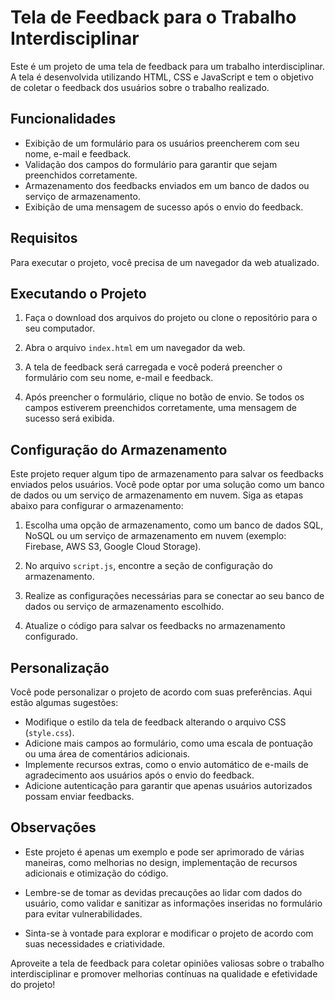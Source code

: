 # Tela de Feedback para o Trabalho Interdisciplinar

Este é um projeto de uma tela de feedback para um trabalho interdisciplinar. A tela é desenvolvida utilizando HTML, CSS e JavaScript e tem o objetivo de coletar o feedback dos usuários sobre o trabalho realizado.

## Funcionalidades

- Exibição de um formulário para os usuários preencherem com seu nome, e-mail e feedback.
- Validação dos campos do formulário para garantir que sejam preenchidos corretamente.
- Armazenamento dos feedbacks enviados em um banco de dados ou serviço de armazenamento.
- Exibição de uma mensagem de sucesso após o envio do feedback.

## Requisitos

Para executar o projeto, você precisa de um navegador da web atualizado.

## Executando o Projeto

1. Faça o download dos arquivos do projeto ou clone o repositório para o seu computador.

2. Abra o arquivo `index.html` em um navegador da web.

3. A tela de feedback será carregada e você poderá preencher o formulário com seu nome, e-mail e feedback.

4. Após preencher o formulário, clique no botão de envio. Se todos os campos estiverem preenchidos corretamente, uma mensagem de sucesso será exibida.

## Configuração do Armazenamento

Este projeto requer algum tipo de armazenamento para salvar os feedbacks enviados pelos usuários. Você pode optar por uma solução como um banco de dados ou um serviço de armazenamento em nuvem. Siga as etapas abaixo para configurar o armazenamento:

1. Escolha uma opção de armazenamento, como um banco de dados SQL, NoSQL ou um serviço de armazenamento em nuvem (exemplo: Firebase, AWS S3, Google Cloud Storage).

2. No arquivo `script.js`, encontre a seção de configuração do armazenamento.

3. Realize as configurações necessárias para se conectar ao seu banco de dados ou serviço de armazenamento escolhido.

4. Atualize o código para salvar os feedbacks no armazenamento configurado.

## Personalização

Você pode personalizar o projeto de acordo com suas preferências. Aqui estão algumas sugestões:

- Modifique o estilo da tela de feedback alterando o arquivo CSS (`style.css`).
- Adicione mais campos ao formulário, como uma escala de pontuação ou uma área de comentários adicionais.
- Implemente recursos extras, como o envio automático de e-mails de agradecimento aos usuários após o envio do feedback.
- Adicione autenticação para garantir que apenas usuários autorizados possam enviar feedbacks.

## Observações

- Este projeto é apenas um exemplo e pode ser aprimorado de várias maneiras, como melhorias no design, implementação de recursos adicionais e otimização do código.

- Lembre-se de tomar as devidas precauções ao lidar com dados do usuário, como validar e sanitizar as informações inseridas no formulário para evitar vulnerabilidades.

- Sinta-se à vontade para explorar e modificar o projeto de acordo com suas necessidades e criatividade.

Aproveite a tela de feedback para coletar opiniões valiosas sobre o trabalho interdisciplinar e promover melhorias contínuas na qualidade e efetividade do projeto!
